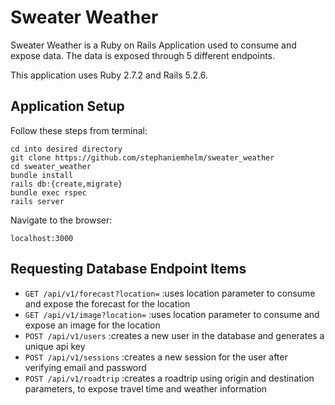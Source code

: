 # Sweater Weather

Sweater Weather is a Ruby on Rails Application used to consume and expose data.  The data is exposed through 5 different endpoints.

This application uses Ruby 2.7.2 and Rails 5.2.6.

## Application Setup 

Follow these steps from terminal:
```
cd into desired directory
git clone https://github.com/stephaniemhelm/sweater_weather
cd sweater_weather
bundle install
rails db:{create,migrate}
bundle exec rspec
rails server
```
Navigate to the browser:
```
localhost:3000
```

## Requesting Database Endpoint Items

- `GET /api/v1/forecast?location=`                 :uses location parameter to consume and expose the forecast for the location
- `GET /api/v1/image?location=`                    :uses location parameter to consume and expose an image for the location
- `POST /api/v1/users`                             :creates a new user in the database and generates a unique api key
- `POST /api/v1/sessions`                          :creates a new session for the user after verifying email and password
- `POST /api/v1/roadtrip`                          :creates a roadtrip using origin and destination parameters, to expose travel time and weather information
